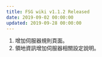 ```yaml
---
title: FSG wiki v1.1.2 Released
date: 2019-09-02 00:00:00
updated: 2019-09-28 00:00:00
---
```


1. 增加伺服器規則頁面。
2. 領地資訊增加伺服器相關設定說明。
